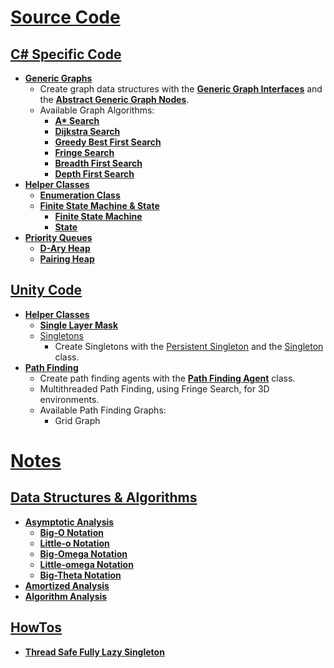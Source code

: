 # [Source Code](CSharpProjectUnity/Assets/_src)
## [C# Specific Code](CSharpProjectUnity/Assets/_src/_src%20C%23)
- [**Generic Graphs**](CSharpProjectUnity/Assets/_src/_src%20C%23/Generic%20Graphs)
    - Create graph data structures with the [**Generic Graph Interfaces**](CSharpProjectUnity/Assets/_src/_src%20C%23/Generic%20Graphs/Graph%20Interfaces) and the [**Abstract Generic Graph Nodes**](CSharpProjectUnity/Assets/_src/_src%20C%23/Generic%20Graphs/Abstract%20Graph%20Nodes).
    - Available Graph Algorithms:
      - [**A\* Search**](CSharpProjectUnity/Assets/_src/_src%20C%23/Generic%20Graphs/Graph%20Search/Dynamic%20Graph%20Searcher%20Algorithms/AStarSearch.cs)
      - [**Dijkstra Search**](CSharpProjectUnity/Assets/_src/_src%20C%23/Generic%20Graphs/Graph%20Search/Dynamic%20Graph%20Searcher%20Algorithms/DijkstraSearch.cs)
      - [**Greedy Best First Search**](CSharpProjectUnity/Assets/_src/_src%20C%23/Generic%20Graphs/Graph%20Search/Dynamic%20Graph%20Searcher%20Algorithms/GreedyBestFirstSearch.cs)
      - [**Fringe Search**](CSharpProjectUnity/Assets/_src/_src%20C%23/Generic%20Graphs/Graph%20Search/FringeSearch.cs)
      - [**Breadth First Search**](CSharpProjectUnity/Assets/_src/_src%20C%23/Generic%20Graphs/Graph%20Traversal/BreadthFirstSearch.cs)
      - [**Depth First Search**](CSharpProjectUnity/Assets/_src/_src%20C%23/Generic%20Graphs/Graph%20Traversal/DepthFirstSearch.cs)
- [**Helper Classes**](CSharpProjectUnity/Assets/_src/_src%20C%23/Helper%20Classes)
  - [**Enumeration Class**](CSharpProjectUnity/Assets/_src/_src%20C%23/Helper%20Classes/Enumeration%20Class)
  - [**Finite State Machine & State**](CSharpProjectUnity/Assets/_src/_src%20C%23/Helper%20Classes/Finite%20State%20Machine)
    - [**Finite State Machine**](CSharpProjectUnity/Assets/_src/_src%20C%23/Helper%20Classes/Finite%20State%20Machine/FiniteStateMachine.cs)
    - [**State**](CSharpProjectUnity/Assets/_src/_src%20C%23/Helper%20Classes/Finite%20State%20Machine/FiniteStateMachineState.cs)
- [**Priority Queues**](CSharpProjectUnity/Assets/_src/_src%20C%23/Priority%20Queues)
  - [**D-Ary Heap**](CSharpProjectUnity/Assets/_src/_src%20C%23/Priority%20Queues/D-Ary%20Heap)
  - [**Pairing Heap**](CSharpProjectUnity/Assets/_src/_src%20C%23/Priority%20Queues/Pairing%20Heap)
## [Unity Code](CSharpProjectUnity/Assets/_src/_src%20Unity)
- [**Helper Classes**](CSharpProjectUnity/Assets/_src/_src%20Unity/Helper%20Classes)
  - [**Single Layer Mask**](CSharpProjectUnity/Assets/_src/_src%20Unity/Helper%20Classes/Single%20Layer%20Mask)
  - [Singletons](CSharpProjectUnity/Assets/_src/_src%20Unity/Helper%20Classes/Singletons)
    - Create Singletons with the [Persistent Singleton](CSharpProjectUnity/Assets/_src/_src%20Unity/Helper%20Classes/Singletons/PersistentSingleton.cs) and the [Singleton](CSharpProjectUnity/Assets/_src/_src%20Unity/Helper%20Classes/Singletons/Singleton.cs) class.
- [**Path Finding**](CSharpProjectUnity/Assets/_src/_src%20Unity/Pathfinding)
    - Create path finding agents with the [**Path Finding Agent**]() class.
    - Multithreaded Path Finding, using Fringe Search, for 3D environments.
    - Available Path Finding Graphs:
        - Grid Graph
# [**Notes**](Notes)
## [**Data Structures & Algorithms**](Notes/Data%20Structures%20and%20Algorithms.md)
- [**Asymptotic Analysis**](Notes/Data%20Structures%20and%20Algorithms.md#asymptotic-analysis)
  - [**Big-O Notation**](Notes/Data%20Structures%20and%20Algorithms.md#o-notation)
  - [**Little-o Notation**](Notes/Data%20Structures%20and%20Algorithms.md#o-notation-1)
  - [**Big-Omega Notation**](Notes/Data%20Structures%20and%20Algorithms.md#ω-notation)
  - [**Little-omega Notation**](Notes/Data%20Structures%20and%20Algorithms.md#ω-notation-1)
  - [**Big-Theta Notation**](Notes/Data%20Structures%20and%20Algorithms.md#θ-notation)
- [**Amortized Analysis**](Notes/Data%20Structures%20and%20Algorithms.md#amortized-analysis)
- [**Algorithm Analysis**](Notes/Data%20Structures%20and%20Algorithms.md#algorithm-analysis)
## [**HowTos**](Notes/HowTos.md)
- [**Thread Safe Fully Lazy Singleton**](Notes/HowTos.md#ThreadSafeFullyLazySingleton)

